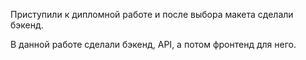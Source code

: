 Приступили к дипломной работе и после выбора макета сделали бэкенд.

В данной работе сделали бэкенд, API, а потом фронтенд для него.

